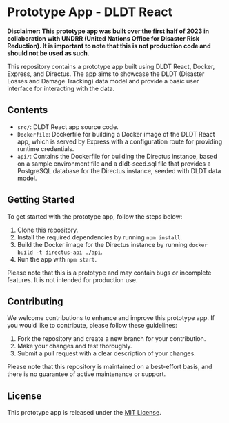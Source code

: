 # Prototype App - DLDT React

**Disclaimer: This prototype app was built over the first half of 2023 in collaboration with UNDRR (United Nations Office for Disaster Risk Reduction). It is important to note that this is not production code and should not be used as such.**

This repository contains a prototype app built using DLDT React, Docker, Express, and Directus. The app aims to showcase the DLDT (Disaster Losses and Damage Tracking) data model and provide a basic user interface for interacting with the data.

## Contents

- `src/`: DLDT React app source code.
- `Dockerfile`: Dockerfile for building a Docker image of the DLDT React app, which is served by Express with a configuration route for providing runtime credentials.
- `api/`: Contains the Dockerfile for building the Directus instance, based on a sample environment file and a dldt-seed.sql file that provides a PostgreSQL database for the Directus instance, seeded with DLDT data model.

## Getting Started

To get started with the prototype app, follow the steps below:

1. Clone this repository.
2. Install the required dependencies by running `npm install`.
3. Build the Docker image for the Directus instance by running `docker build -t directus-api ./api`.
3. Run the app with `npm start`.

Please note that this is a prototype and may contain bugs or incomplete features. It is not intended for production use.

## Contributing

We welcome contributions to enhance and improve this prototype app. If you would like to contribute, please follow these guidelines:

1. Fork the repository and create a new branch for your contribution.
2. Make your changes and test thoroughly.
3. Submit a pull request with a clear description of your changes.

Please note that this repository is maintained on a best-effort basis, and there is no guarantee of active maintenance or support.

## License

This prototype app is released under the [MIT License](LICENSE).
